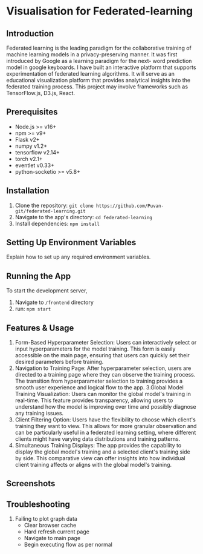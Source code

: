 # Visualisation for Federated-learning

## Introduction
Federated learning is the leading paradigm for the collaborative training of machine learning models in a privacy-preserving manner. It was first introduced by Google as a learning paradigm for the next- word prediction model in google keyboards. I have built an interactive platform that supports experimentation of federated learning algorithms. It will serve as an educational visualization platform that provides analytical insights into the federated training process. This project may involve frameworks such as TensorFlow.js, D3.js, React.

## Prerequisites
- Node.js >= v16+
- npm >= v9+
- Flask v2+
- numpy v1.2+
- tensorflow v2.14+
- torch v2.1+
- eventlet v0.33+
- python-socketio >= v5.8+

## Installation
1. Clone the repository: `git clone https://github.com/Puvan-git/federated-learning.git`
2. Navigate to the app's directory: `cd federated-learning`
3. Install dependencies: `npm install`

## Setting Up Environment Variables
Explain how to set up any required environment variables.

## Running the App
To start the development server,
1. Navigate to `/frontend` directory
2. run: `npm start`

## Features & Usage
1. Form-Based Hyperparameter Selection:
   Users can interactively select or input hyperparameters for the model training.
   This form is easily accessible on the main page, ensuring that users can quickly set their desired parameters before training.
2. Navigation to Training Page:
   After hyperparameter selection, users are directed to a training page where they can observe the training process.
   The transition from hyperparameter selection to training provides a smooth user experience and logical flow to the app.
3.Global Model Training Visualization:
   Users can monitor the global model's training in real-time.
   This feature provides transparency, allowing users to understand how the model is improving over time and possibly diagnose any training issues.
4. Client Filtering Option:
   Users have the flexibility to choose which client's training they want to view.
   This allows for more granular observation and can be particularly useful in a federated learning setting, where different clients might have varying data distributions       and training patterns.
5. Simultaneous Training Displays:
   The app provides the capability to display the global model's training and a selected client's training side by side.
   This comparative view can offer insights into how individual client training affects or aligns with the global model's training.

## Screenshots


## Troubleshooting
1) Failing to plot graph data
   - Clear browser cache
   - Hard refresh current page
   - Navigate to main page
   - Begin executing flow as per normal
